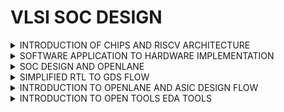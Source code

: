 # VLSI SOC DESIGN 

   <details>
 <summary>INTRODUCTION OF CHIPS AND RISCV ARCHITECTURE</summary>
      
   ## CHIP NAME:` QFN - 48 `
![Screenshot (14)](https://github.com/user-attachments/assets/9e4a187f-ad04-4e36-820a-37372000c6a3)



- Each side of this has 12 pins.
- chip is connected to each pins.


  ![Screenshot (15)](https://github.com/user-attachments/assets/eb160ae7-5324-4d1a-8662-423b7dc3e66f)
   
 important components of this chips are  PADS, core, dies.
  - <ins>CORE</ins> is area where all the digital logic chips are embedded.
  - <ins>PADS</ins> is used to send the signals inside the chip and vise versa.
  - <ins>DIE</ins> is used entire size of the chip where all pins  are embedded.


![Screenshot (18)](https://github.com/user-attachments/assets/bc17abfb-f80c-47c7-92dc-8ff4c6c86f3d)


- A typical chip contains of SoC(RISC-V) , SRAM, ADC, DAC, PLL, GPIO, SPI.
- SRAM, PLL, ADC, DAC  are called ` FOUNDRY IP'S `(factory where all the chips are manufactured).
- FOUNDRY IP's has some files which will help us to communicate the parts present  in the chip (Foundry IP parts).
- MACROS's are digital logic components contains of  RISCV (Soc), SPI, GPIO  Bank.
- IP's (Intellilectual Property )is an intelligent technique to built the building blocks.


--------

<summary>INTRODUCTION TO RISC-V ARCHITECTURE</summary>



![Screenshot (19)](https://github.com/user-attachments/assets/b1930879-780a-4052-a572-5fe76917728b)

- RISC V is Instruction set architecture (eg.C-program has to be typed on the hardware which has a particular layout )
- The C-program is compiled on the assembly launguage program.
- The assembly launguage program later on converted to machine launguage (eg 0101110)  Hexadecimal--> binary.
- The interface that present between the RISCV  and layout is HDL( Hardware Description Launguage).

</details>

<details>
<summary>SOFTWARE APPLICATION TO HARDWARE IMPLEMENTATION</summary>

Interaction between the software apps and HardWare happens by the help of System software .

![Screenshot (19)](https://github.com/user-attachments/assets/abacd6ff-7437-495c-9bfd-2aad14de8ea6)

### components of system software

 #### OS -> COMPILER -> ASSEMBLER
 1. <mark>OS</mark> - Operating System
   -Handles i/o operations
   - Allocate Memory
   - Low level system functions

 2. <mark>COMPILER</mark>
    -converts c,c++ VB, Java, to instructions depends on what kind of hardware it is (eg..exe file).

 3. <mark>.ASSEMBLER</mark>
   - converts instrction set  into machine launguage (eg 101011)

 ![Screenshot (22)](https://github.com/user-attachments/assets/4230546d-cf87-4026-a798-da9f708b70ae)


 - The instructions set from the compiler act as a interface from C launguage to the HardWare machine launguage .
 - HardWare only understands 0 and 1.
 - output of the assembler is binary.
 - first the instruction set specification will be converted to binary by assembler then the RTL of the H/W  will add the specs from instructions set in the  form of binary.
 - Then it is synthesized by netlist from RTL  and then implemented by H/W.

</details>
 
 <details>
<summary>SOC DESIGN AND OPENLANE</summary>

## INTRODUCTION TO ALL COMPONENTS OF OPENSOURCE DIGITAL ASIC DESIGN

![Screenshot (102)](https://github.com/user-attachments/assets/89fb4085-3508-496b-8300-744588779981)

- <mark>ASIC</mark> is the combination of RTL designs, EDA tools , PDK datas.
- <mark>PDK</mark> (Process Design Kit)  is the interface between fabrication and designers.
- it is the collection of file used to model a fabrication process for the EDA tools used to design and IC.
           (eg 1. process design rules : DRC, LVS
               2. Device models.
               3. Digital standared cell libraries.
               4. i/o libraries. 
- OSU (Operating System Unit) team reported 327 MHz - post layout clock frequency for a single cycle RV32i CPU.
- A pipelined version can achieve > 1 GHz clock 130nm fast.

</details>


<details>
<summary>SIMPLIFIED RTL TO GDS FLOW</summary>

![Screenshot (28)](https://github.com/user-attachments/assets/455d0c0f-c1d1-4d68-b934-6648a216dbcd)



1. ### SYNTHESIS
    - converts RTL to a circuit out of components from the standard cell library.
    - standard cell have a regular layout , each has different views/models.
          ->Electrical : HDL, SPICE.
          -> Layout.
2. ### FLOOR PLANNING DN POWER PLANNING
    - <mark>chip floor planning</mark> : partition the chip in between different system building blocks & place the i/o pads.
    - <mark>macro floor planning</mark> : it focuses on dimensions pin locations , row definitions.
    - <mark> power planning</mark> power unit is constructed typically . it ensures power is gone to all the parts. eg.power pads (vdd, vss),power straps ,power
      rings.
      
3. ### PLACEMENT
     - place the cells on the floor plan rows, aligned with the sites.
     - usually done in two steps : global & detailed.
        1.<mark>global placement</mark> tends to find optimal position to place cells, but the cells may overlap.
        2.<mark>detailed placement</mark> inthis position from the golbal placements is slightyly altered.

4. ### CTS (Clock Tree Synthesis)
     - creates a clock distribution network with minimum skew(zero is hard to achieve)
     - it is always good in shape.
     - it is usually in tree shape.       
5. ### ROUTING
     - implement the interconnect using the available metal layers.
     - to each metal layer the PDK finds thickness pitch.
     - metal tracks form a routing grid.
     - routing grid is huge.
     - divide and conquer.
   there are two types <mark>Global and detailed routing</mark>
       1. <mark>global routing</mark> :generates routing guides.
       2. <mark>detailed routing</mark> :uses the routing guide to implement the actual wiring.
          
6. ### SIGN-OFF
    - <Mark>Physical verification</mark> 
         - DRC (Design Rule Check).
         - LVS (Layout Vs Schematic).
    - <mark>timing verification</mark>
          - STA (Static Timing Analysis).
      
    </details>

    <details>
       <summary>INTRODUCTION TO OPENLANE AND ASIC DESIGN FLOW</summary>

    - <mark>OPENLANE</mark> started as an opensource flow for a true open source tape out expriment.
    - <mark>strive</mark> is a family of open everything SoC's (eg openPDK, open EDA, open RTL).
    - its main goal is to produce a clean GDS Iwith no human intervention (no-human-in-the-loop).clean means no DRC , LVS violations,no timing violations.
    - Tuned for SKYWATER 130nm open pdk.




 ## DETAILED ASIC DESIGN FLOW

 ![Screenshot (36)](https://github.com/user-attachments/assets/bcebd51f-9483-451d-8248-02b8eb5b585c)


- The flow starts with RTL synthesis and ends with GDS II  format.but to function it needs PDK.
- the RTL is fed to yosys with design constrains.
- the RTL translates into logic circuit using generic components.
- the circuit can be optimised and mapped into cells from this and thers library using ABC  .
- The design exploration utility is also used for registration testing.

after the testing follows the fabrication.
   -DFT used for
   1.scan insertion
   2.ATPG(Automatic Test Pattern Generation).
   3.test patterns compaction.
   4.fault coverage
   5.fault simulation
   
- After this PnR (place and routing) will come also called as automated pnr.
- this followed by synthesis ,this step is also called as LEC(Logic Equivalence Checking).
- everytime the netlist is modified ,verification will be performed.
-  post placement optimisation and CTS modifies the netlist
       
</details>

<details>
  <summary>INTRODUCTION TO OPEN TOOLS EDA TOOLS</summary>
  
  TOOL USED : <MARK>OPENLANE</OPENLANE>

  - ###  COMMON LINUX COMMANDS USED
      1.  cd --> change the directory (level up or level down).
      2.  ls -ltr --> list the files present in the folder in chronological order
      3.  ls --help --. to list all the switches and commands(infomatter)

    ![Screenshot (74)](https://github.com/user-attachments/assets/ece6ee34-bc8c-4a18-9262-80754c8fa97b)
OPEN -PDK 
    

